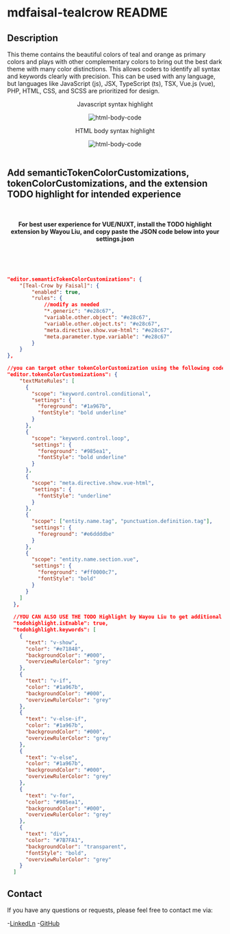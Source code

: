 # mdfaisal-tealcrow README

## Description

This theme contains the beautiful colors of teal and orange as primary colors and plays with other complementary colors to bring out the best dark theme with many color distinctions. This allows coders to identify all syntax and keywords clearly with precision. This can be used with any language, but languages like JavaScript (js), JSX, TypeScript (ts), TSX, Vue.js (vue), PHP, HTML, CSS, and SCSS are prioritized for design.

<div>
  <div align="center">
    <p>Javascript syntax highlight</p>
    <img src="https://github.com/acej0k3r/mdfaisal-tealcrow/blob/main/images/script.png" alt="html-body-code"/> 
  </div>
  <div align="center">
    <p>HTML body syntax highlight</p>
    <img src="https://github.com/acej0k3r/mdfaisal-tealcrow/blob/main/images/htmlBody.png" alt="html-body-code"/> 
  </div>
</div>

<div>
  </br>
</div>


## Add semanticTokenColorCustomizations, tokenColorCustomizations, and the extension TODO highlight for intended experience

 <div align="center">
    </br>
    <b><p>For best user experience for VUE/NUXT, install the TODO highlight extension by Wayou Liu, and copy paste the JSON code below into your settings.json<p></b>
    </br>
    </br>
    </br>
  </div>
  
  
```json
"editor.semanticTokenColorCustomizations": {
    "[Teal-Crow by Faisal]": {
        "enabled": true,
        "rules": {
            //modify as needed
            "*.generic": "#e28c67",
            "variable.other.object": "#e28c67",
            "variable.other.object.ts": "#e28c67",
            "meta.directive.show.vue-html": "#e28c67",
            "meta.parameter.type.variable": "#e28c67"
        }
    }
}, 

//you can target other tokenColorCustomization using the following code
"editor.tokenColorCustomizations": {
    "textMateRules": [
      {
        "scope": "keyword.control.conditional",
        "settings": {
          "foreground": "#1a967b",
          "fontStyle": "bold underline"
        }
      },
      {
        "scope": "keyword.control.loop",
        "settings": {
          "foreground": "#985ea1",
          "fontStyle": "bold underline"
        }
      },
      {
        "scope": "meta.directive.show.vue-html",
        "settings": {
          "fontStyle": "underline"
        }
      },
      {
        "scope": ["entity.name.tag", "punctuation.definition.tag"],
        "settings": {
          "foreground": "#e6ddddbe"
        }
      },
      {
        "scope": "entity.name.section.vue",
        "settings": {
          "foreground": "#ff0000c7",
          "fontStyle": "bold"
        }
      }
    ]
  },
  
  //YOU CAN ALSO USE THE TODO Highlight by Wayou Liu to get additional syntax support
  "todohighlight.isEnable": true,
  "todohighlight.keywords": [
    {
      "text": "v-show",
      "color": "#e71848",
      "backgroundColor": "#000",
      "overviewRulerColor": "grey"
    },
    {
      "text": "v-if",
      "color": "#1a967b",
      "backgroundColor": "#000",
      "overviewRulerColor": "grey"
    },
    {
      "text": "v-else-if",
      "color": "#1a967b",
      "backgroundColor": "#000",
      "overviewRulerColor": "grey"
    },
    {
      "text": "v-else",
      "color": "#1a967b",
      "backgroundColor": "#000",
      "overviewRulerColor": "grey"
    },
    {
      "text": "v-for",
      "color": "#985ea1",
      "backgroundColor": "#000",
      "overviewRulerColor": "grey"
    },
    {
      "text": "div",
      "color": "#7B7FA1",
      "backgroundColor": "transparent",
      "fontStyle": "bold",
      "overviewRulerColor": "grey"
    }
  ]

```

## Contact

If you have any questions or requests, please feel free to contact me via:


-[LinkedLn](https://www.linkedin.com/in/md-a-faisal-2b3070139/)
-[GitHub](https://github.com/acej0k3r) 

